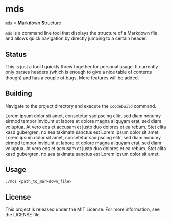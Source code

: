 # mds

`mds` = **M**ark**d**own **S**tructure

`mds` is a command line tool that displays the structure of a Markdown file and allows quick navigation by directly jumping to a certain header.

## Status

This is just a tool I quickly threw together for personal usage. It currently only parses headers (which is enough to give a nice table of contents though) and has a couple of bugs.
More features will be added.

## Building

Navigate to the project directory and execute the `xcodebuild` command.

Lorem ipsum dolor sit amet, consetetur sadipscing elitr, sed diam nonumy eirmod tempor invidunt ut labore et dolore magna aliquyam erat, sed diam voluptua. At vero eos et accusam et justo duo dolores et ea rebum. Stet clita kasd gubergren, no sea takimata sanctus est Lorem ipsum dolor sit amet. Lorem ipsum dolor sit amet, consetetur sadipscing elitr, sed diam nonumy eirmod tempor invidunt ut labore et dolore magna aliquyam erat, sed diam voluptua. At vero eos et accusam et justo duo dolores et ea rebum. Stet clita kasd gubergren, no sea takimata sanctus est Lorem ipsum dolor sit amet.

## Usage

`./mds <path_to_markdown_file>`

## License

This project is released under the MIT License. For more information, see the LICENSE file.
